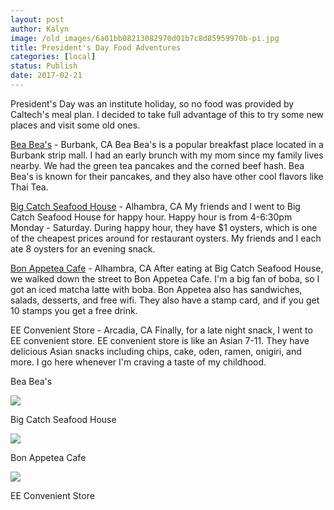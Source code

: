 ```yaml
---
layout: post
author: Kalyn
image: /old_images/6a01bb08213082970d01b7c8d85959970b-pi.jpg
title: President's Day Food Adventures
categories: [local]
status: Publish
date: 2017-02-21
---
```


President's Day was an institute holiday, so no food was provided by Caltech's meal plan. I decided to take full advantage of this to try some new places and visit some old ones.

[Bea Bea's](https://www.yelp.com/biz/bea-beas-burbank) - Burbank, CA
Bea Bea's is a popular breakfast place located in a Burbank strip mall. I had an early brunch with my mom since my family lives nearby. We had the green tea pancakes and the corned beef hash. Bea Bea's is known for their pancakes, and they also have other cool flavors like Thai Tea.

[Big Catch Seafood House](https://www.yelp.com/biz/big-catch-seafood-house-alhambra) - Alhambra, CA
My friends and I went to Big Catch Seafood House for happy hour. Happy hour is from 4-6:30pm Monday - Saturday. During happy hour, they have $1 oysters, which is one of the cheapest prices around for restaurant oysters. My friends and I each ate 8 oysters for an evening snack.

[Bon Appetea Cafe](https://www.yelp.com/biz/bon-appetea-cafe-alhambra) - Alhambra, CA
After eating at Big Catch Seafood House, we walked down the street to Bon Appetea Cafe. I'm a big fan of boba, so I got an iced matcha latte with boba. Bon Appetea also has sandwiches, salads, desserts, and free wifi. They also have a stamp card, and if you get 10 stamps you get a free drink.

EE Convenient Store - Arcadia, CA
Finally, for a late night snack, I went to EE convenient store. EE convenient store is like an Asian 7-11. They have delicious Asian snacks including chips, cake, oden, ramen, onigiri, and more. I go here whenever I'm craving a taste of my childhood.

Bea Bea's


![](/old_images/6a01bb08213082970d01bb097b88bc970d-pi.jpg)

Big Catch Seafood House


![](/old_images/6a01bb08213082970d01bb097b88cd970d-pi.jpg)

Bon Appetea Cafe


![](/old_images/6a01bb08213082970d01b7c8d85980970b-pi.jpg)

EE Convenient Store

